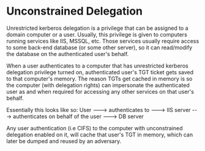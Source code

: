 # Unconstrained Delegation

Unrestricted kerberos delegation is a privilege that can be assigned to a domain computer or a user. Usually, this privilege is given to computers running services like IIS, MSSQL, etc. Those services usually require access to some back-end database (or some other server), so it can read/modify the database on the authenticated user's behalf.

When a user authenticates to a computer that has unrestricted kerberos delegation privilege turned on, authenticated user's TGT ticket gets saved to that computer's memory. The reason TGTs get cached in memory is so the computer (with delegation rights) can impersonate the authenticated user as and when required for accessing any other services on that user's behalf.

Essentially this looks like so:
User ---> authenticates to ---> IIS server ---> authenticates on behalf of the user ---> DB server

Any user authentication (i.e CIFS) to the computer with unconstrained delegation enabled on it, will cache that user's TGT in memory, which can later be dumped and reused by an adversary.